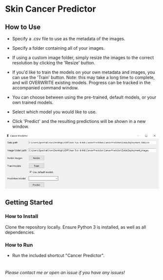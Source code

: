 # Skin Cancer Predictor

## How to Use
- Specify a .csv file to use as the metadata of the images.

- Specify a folder containing all of your images.

- If using a custom image folder, simply resize the images to the correct resolution by clicking the 'Resize' button.

- If you'd like to train the models on your own metadata and images, you can use the 'Train' button. Note: this may take a long time to complete, and will OVERWRITE existing models. Progress can be tracked in the accompanied command window.

- You can choose between using the pre-trained, default models, or your own trained models.

- Select which model you would like to use.

- Click 'Predict' and the resulting predictions will be shown in a new window.

![Preview Image](./preview.png)

## Getting Started
### How to Install
Clone the repository locally.
Ensure Python 3 is installed, as well as all dependencies.
### How to Run
- Run the included shortcut "Cancer Predictor".
#
_Please contact me or open an issue if you have any issues!_

